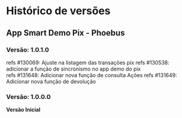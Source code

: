 ﻿# Histórico de versões

## App Smart Demo Pix - Phoebus


### Versão: 1.0.1.0

refs #130069: Ajuste na listagem das transações pix	
refs #130538: adicionar a função de sincronismo no app demo do pix	
refs #131648: Adicionar nova função de consulta	Ações
refs #131649: Adicionar nova função de devolução

### Versão: 1.0.0.0
**Versão Inicial**
